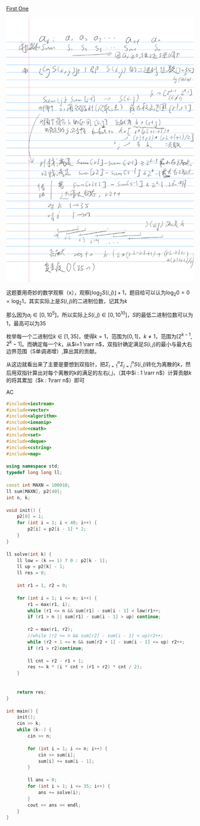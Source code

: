 [First One](https://acm.hdu.edu.cn/showproblem.php?pid=5358)

![photo](../photo/First%20One_已批注.png)

这题要用奇妙的数学观察（x），观察$\lfloor \log _2 S(i,j) \rfloor +1$，题目给可以认为$\log_2 0=0=\log_2 1$，其实实际上是$S(i,j)$的二进制位数，记其为$k$

那么因为$a_i \in [0,10^5]$，所以实际上$S(i,j)\in [0,10^{10}]$，$S$的最低二进制位数可以为1，最高可以为35

枚举每一个二进制位$k\in[1,35]$，使得$k=1$，范围为$[0,1]$，$k\ne 1$，范围为$[2^{k-1},2^k-1]$。而确定每一个$k$，从$i=1 \rarr n$，双指针确定满足$S(i,j)$的最小与最大右边界范围（S单调递增）,算出其的贡献。

从这边就看出来了主要是要想到双指针，把$\displaystyle \Sigma_{i=1}^n\Sigma_{j=i}^n S(i,j)$转化为离散的$k$，然后用双指针算出对每个离散的k的满足的左右$i,j$，（其中$i : 1 \rarr n$）计算贡献$k$的将其累加（$k : 1\rarr n$）即可

AC
```c++
#include<iostream>
#include<vector>
#include<algorithm>
#include<iomanip>
#include<cmath>
#include<set>
#include<deque>
#include<cstring>
#include<map>

using namespace std;
typedef long long ll;

const int MAXN = 100010;
ll sum[MAXN], p2[40];
int n, k;

void init() {
	p2[0] = 1;
	for (int i = 1; i < 40; i++) {
		p2[i] = p2[i - 1] * 2;
	}
}

ll solve(int k) {
	ll low = (k == 1) ? 0 : p2[k - 1];
	ll up = p2[k] - 1;
	ll res = 0;

	int r1 = 1, r2 = 0;

	for (int i = 1; i <= n; i++) {
		r1 = max(r1, i);
		while (r1 <= n && sum[r1] - sum[i - 1] < low)r1++;
		if (r1 > n || sum[r1] - sum[i - 1] > up) continue;

		r2 = max(r1, r2);
		//while (r2 <= n && sum[r2] - sum[i - 1] < up)r2++;
		while (r2 + 1 <= n && sum[r2 + 1] - sum[i - 1] <= up) r2++;
		if (r1 > r2)continue;

		ll cnt = r2 - r1 + 1;
		res += k * (i * cnt + (r1 + r2) * cnt / 2);
	}


	return res;
}

int main() {
	init();
	cin >> k;
	while (k--) {
		cin >> n;

		for (int i = 1; i <= n; i++) {
			cin >> sum[i];
			sum[i] += sum[i - 1];
		}

		ll ans = 0;
		for (int i = 1; i <= 35; i++) {
			ans += solve(i);
		}
		cout << ans << endl;
	}
}
```